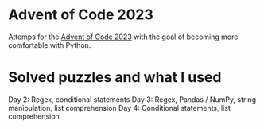# Advent of Code 2023

Attemps for the [Advent of Code 2023](https://adventofcode.com/) with the goal of becoming more comfortable with Python. 

# Solved puzzles and what I used
Day 2: Regex, conditional statements 
Day 3: Regex, Pandas / NumPy, string manipulation, list comprehension 
Day 4: Conditional statements, list comprehension 
